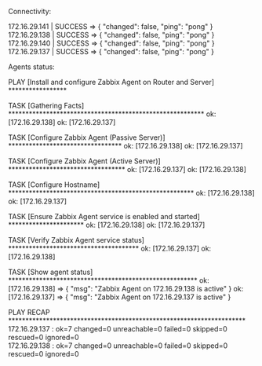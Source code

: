 Connectivity:

172.16.29.141 | SUCCESS => {
    "changed": false,
    "ping": "pong"
}
172.16.29.138 | SUCCESS => {
    "changed": false,
    "ping": "pong"
}
172.16.29.140 | SUCCESS => {
    "changed": false,
    "ping": "pong"
}
172.16.29.137 | SUCCESS => {
    "changed": false,
    "ping": "pong"
}




Agents status:


PLAY [Install and configure Zabbix Agent on Router and Server] *****************

TASK [Gathering Facts] *********************************************************
ok: [172.16.29.138]
ok: [172.16.29.137]

TASK [Configure Zabbix Agent (Passive Server)] *********************************
ok: [172.16.29.138]
ok: [172.16.29.137]

TASK [Configure Zabbix Agent (Active Server)] **********************************
ok: [172.16.29.137]
ok: [172.16.29.138]

TASK [Configure Hostname] ******************************************************
ok: [172.16.29.138]
ok: [172.16.29.137]

TASK [Ensure Zabbix Agent service is enabled and started] **********************
ok: [172.16.29.138]
ok: [172.16.29.137]

TASK [Verify Zabbix Agent service status] **************************************
ok: [172.16.29.137]
ok: [172.16.29.138]

TASK [Show agent status] *******************************************************
ok: [172.16.29.138] => {
    "msg": "Zabbix Agent on 172.16.29.138 is active"
}
ok: [172.16.29.137] => {
    "msg": "Zabbix Agent on 172.16.29.137 is active"
}

PLAY RECAP *********************************************************************
172.16.29.137              : ok=7    changed=0    unreachable=0    failed=0    skipped=0    rescued=0    ignored=0   
172.16.29.138              : ok=7    changed=0    unreachable=0    failed=0    skipped=0    rescued=0    ignored=0   


